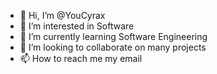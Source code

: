 - 👋 Hi, I’m @YouCyrax
- 👀 I’m interested in Software
- 🌱 I’m currently learning Software Engineering
- 💞️ I’m looking to collaborate on many projects
- 📫 How to reach me my email

<!---
YouCyrax/YouCyrax is a ✨ special ✨ repository because its `README.md` (this file) appears on your GitHub profile.
You can click the Preview link to take a look at your changes.
--->
